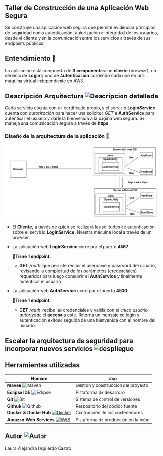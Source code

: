## Taller de Construcción de una Aplicación Web Segura

Se construye una aplicación web segura que permite evidenciar principios de seguridad como autenticación, autorización e integridad de los usuarios, desde el cliente y en la comunicación entre los servicios a través de sus endpoints públicos.

## Entendimiento 🎯

La aplicación está compuesta de **3 componentes**: un **cliente** (browser), un servicio de **Login** y uno de **Autenticación** corriendo cada uno en una máquina virtual independiente en AWS.

## Descripción Arquitectura ![Descripción detallada](https://img.icons8.com/windows/32/000000/product-architecture.png)

Cada servicio cuenta con un certificado propio, y el servicio **LoginService** cuenta con *autorización* para hacer una solicitud *GET* a **AuthService** para autenticar el usuario y darle la bienvenida a la página web segura. Se maneja una comunicación segura a través de **https**.

### Diseño de la arquitectura de la aplicación 📝

<!DOCTYPE html>
<html>
    <head></head>
    <body>
        <img src="https://github.com/Alizeci/AREP_Taller_SecureApps/blob/main/img/arquitecturaBasica.png" alt="AG" width="800"/>
    </body>
</html>

+ El **Cliente,** a través de quien se realizará las solitudes de autenticación sobre el servicio **LoginService**. Nuestra máquina local a través de un browser.

+ La aplicación web **LoginService** corre por el puerto **4567**. 
  
  📍**Tiene 1 endpoint:** 
  + **GET** */auth*, que permite recibir el username y password del usuario, revisando la completitud de los parámetros (credenciales) requeridos para luego consumir el **AuthService** y finalmente autenticar el usuario.

+ La aplicación web **AuthService** corre por el puerto **4500**. 
  
  📍**Tiene 1 endpoint:** 
  + **GET** */auth*, recibe las credenciales y valida con el *único usuario autorizado* el **acceso** a este. Retorna un mensaje de login y autenticación exitoso seguido de una bienvenida con el nombre del usuario.

## Escalar la arquitectura de seguridad para incorporar nuevos servicios ![despliegue](https://img.icons8.com/plasticine/45/000000/services.png)

## Herramientas utilizadas

| Nombre | Uso |
| ------ | ------ |
| **Maven** ![Maven](https://img.icons8.com/ios/25/000000/maven-ios.png) | Gestión y construcción del proyecto |
| **Eclipse IDE** ![Eclipse](https://img.icons8.com/office/25/000000/java-eclipse.png) | Plataforma de desarrollo |
| **Git** ![Git](https://img.icons8.com/color/25/000000/git.png) | Sistema de control de versiones |
| **Github** ![Github](https://img.icons8.com/windows/25/000000/github.png) | Respositorio del código fuente |
| **Docker & DockerHub** [![Docker](https://img.icons8.com/color/48/000000/docker.png)](https://hub.docker.com) | Contrucción de los contenedores |
| **Amazon Web Services** [![AWS](https://img.icons8.com/color/48/000000/amazon-web-services.png)](https://aws.amazon.com/training/awsacademy/) | Plataforma de producción en la nube |

## Autor ![Autor](https://img.icons8.com/fluency/30/000000/person-female.png)
Laura Alejandra Izquierdo Castro
